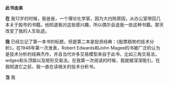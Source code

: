 **此书由来**

  **在** 我12岁的时候，我爸爸，一个理论化学家，因为大扫除原因，从办公室带回几本关于股市的书籍。他知道我对这些感兴趣，所以偶尔会送我一些这种书籍。那天改变了我的人生轨迹。

  **我** 已经忘记了第一本书的标题，但是第二本是投资经典：《股票趋势的技术分析》，在1948年第一次发表，Robert Edwards和John Magee的书被广泛的认为是技术分析的经典杰作，并且当代许多交易模型来自于此书，比如三角交易法，wdges和头顶肩以及矩形交易法。在我第一次阅读的时候，我就被深深吸引。在我知道它之前，我一直在读相关的技术分析书。

  **当** 我
